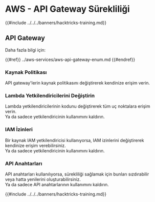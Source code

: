# AWS - API Gateway Sürekliliği

{{#include ../../../banners/hacktricks-training.md}}

## API Gateway

Daha fazla bilgi için:

{{#ref}}
../aws-services/aws-api-gateway-enum.md
{{#endref}}

### Kaynak Politikası

API gateway'lerin kaynak politikasını değiştirerek kendinize erişim verin.

### Lambda Yetkilendiricilerini Değiştirin

Lambda yetkilendiricilerinin kodunu değiştirerek tüm uç noktalara erişim verin.\
Ya da sadece yetkilendiricinin kullanımını kaldırın.

### IAM İzinleri

Bir kaynak IAM yetkilendiricisi kullanıyorsa, IAM izinlerini değiştirerek kendinize erişim verebilirsiniz.\
Ya da sadece yetkilendiricinin kullanımını kaldırın.

### API Anahtarları

API anahtarları kullanılıyorsa, sürekliliği sağlamak için bunları sızdırabilir veya hatta yenilerini oluşturabilirsiniz.\
Ya da sadece API anahtarlarının kullanımını kaldırın.

{{#include ../../../banners/hacktricks-training.md}}
